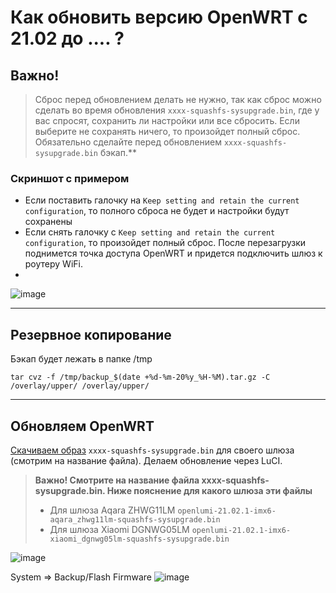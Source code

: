 # Как обновить версию OpenWRT с 21.02 до .... ?

## Важно! 
> Сброс перед обновлением делать не нужно, так как сброс можно сделать во время обновления `xxxx-squashfs-sysupgrade.bin`, где у вас спросят, сохранить ли настройки или все сбросить. Если выберите не сохранять ничего, то произойдет полный сброс. Обязательно сделайте перед обновлением `xxxx-squashfs-sysupgrade.bin` бэкап.**

### Скриншот с примером
* Если поставить галочку на `Keep setting and retain the current configuration`, то полного сброса не будет и настройки будут сохранены
* Если снять галочку с `Keep setting and retain the current configuration`, то произойдет полный сброс. После перезагрузки поднимется точка доступа OpenWRT и придется подключить шлюз к роутеру WiFi.
* 
![image](https://user-images.githubusercontent.com/64090632/143297606-2300d6d0-8816-4c22-a5d5-9ffad7f5ba04.png)


***
## Резервное копирование

Бэкап будет лежать в папке /tmp
```
tar cvz -f /tmp/backup_$(date +%d-%m-20%y_%H-%M).tar.gz -C /overlay/upper/ /overlay/upper/

```

***

## Обновляем OpenWRT
[Скачиваем образ](https://openlumi.github.io/releases/21.02.1/targets/imx6/generic/) `xxxx-squashfs-sysupgrade.bin` для своего шлюза (смотрим на название файла). Делаем обновление через LuCI. 

> **Важно! Смотрите на название файла xxxx-squashfs-sysupgrade.bin. Ниже пояснение для какого шлюза эти файлы**
> * Для шлюза Aqara ZHWG11LM 
> `openlumi-21.02.1-imx6-aqara_zhwg11lm-squashfs-sysupgrade.bin`
> * Для шлюза Xiaomi DGNWG05LM 
> `openlumi-21.02.1-imx6-xiaomi_dgnwg05lm-squashfs-sysupgrade.bin`

![image](https://user-images.githubusercontent.com/64090632/143297630-1f609a42-651f-46d2-abf6-a56e3456545c.png)


System => Backup/Flash Firmware
![image](https://user-images.githubusercontent.com/64090632/141359903-58c2f4ac-5078-4927-86e1-619a49d883fd.png)
